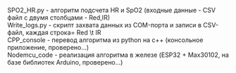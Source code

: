 
SPO2_HR.py - алгоритм подсчета HR и SpO2 (входные данные - CSV файл с двумя столбцами - Red,IR)  
Write_logs.py - скрипт захвата данных из COM-порта и записи в CSV-файл, каждая строка= Red \t IR  
CPP_console - перевод алгоритма из python на с++ (консольное приложение, проверено...)  
Nodemcu_code - реализация алгоритма в железе (ESP32 + Max30102, на базе библиотек Arduino, проверено...)  